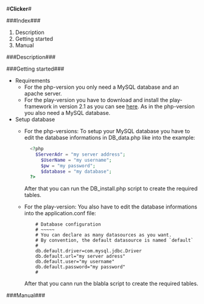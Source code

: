#**Clicker**#

###Index###
1. Description
2. Getting started
3. Manual

###Description###

###Getting started###
* Requirements
  - For the php-version you only need a MySQL database and an apache server.
  - For the play-version you have to download and install the play-framework in version 2.1 as you can see 
  	[here](http://www.playframework.com/documentation/2.1.1/Installing). As in the php-version you also need 
		a MySQL database.
* Setup database	
	- For the php-versions:
  	To setup your MySQL database you have to edit the database 
  	informations in DB_data.php like into the example: 
  

		```php
		  <?php
		    $ServerAdr = "my server address";
			  $UserName = "my username";
			  $pw = "my password";
			  $database = "my database";
		  ?>
		```
		After that you can run the DB_install.php script to create the required tables.
  	
	- For the play-version:
		You also have to edit the database informations into the application.conf file:

		```
			# Database configuration
			# ~~~~~ 
			# You can declare as many datasources as you want.
			# By convention, the default datasource is named `default`
			#
			db.default.driver=com.mysql.jdbc.Driver
			db.default.url="my server adress"
			db.default.user="my username"
			db.default.password="my password"
			#
		```
		After that you cann run the blabla script to create the required tables.


###Manual###


